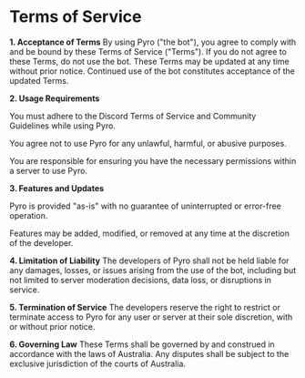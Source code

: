 # Terms of Service

**1. Acceptance of Terms**
By using Pyro ("the bot"), you agree to comply with and be bound by these Terms of Service ("Terms"). If you do not agree to these Terms, do not use the bot. These Terms may be updated at any time without prior notice. Continued use of the bot constitutes acceptance of the updated Terms.

**2. Usage Requirements**

You must adhere to the Discord Terms of Service and Community Guidelines while using Pyro.

You agree not to use Pyro for any unlawful, harmful, or abusive purposes.

You are responsible for ensuring you have the necessary permissions within a server to use Pyro.

**3. Features and Updates**

Pyro is provided "as-is" with no guarantee of uninterrupted or error-free operation.

Features may be added, modified, or removed at any time at the discretion of the developer.

**4. Limitation of Liability**
The developers of Pyro shall not be held liable for any damages, losses, or issues arising from the use of the bot, including but not limited to server moderation decisions, data loss, or disruptions in service.

**5. Termination of Service**
The developers reserve the right to restrict or terminate access to Pyro for any user or server at their sole discretion, with or without prior notice.

**6. Governing Law**
These Terms shall be governed by and construed in accordance with the laws of Australia. Any disputes shall be subject to the exclusive jurisdiction of the courts of Australia.
